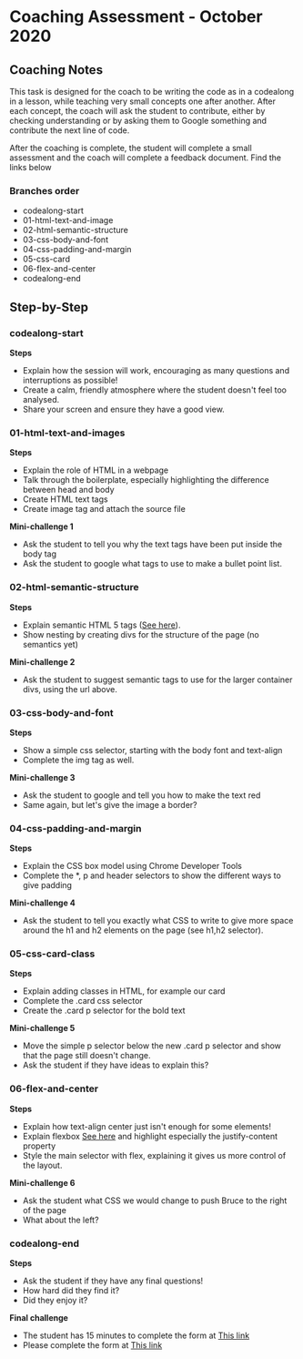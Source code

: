 # Coaching Assessment - October 2020

## Coaching Notes

This task is designed for the coach to be writing the code as in a codealong in a lesson, while teaching very small concepts one after another. After each concept, the coach will ask the student to contribute, either by checking understanding or by asking them to Google something and contribute the next line of code.

After the coaching is complete, the student will complete a small assessment and the coach will complete a feedback document. Find the links below

### Branches order

- codealong-start
- 01-html-text-and-image
- 02-html-semantic-structure
- 03-css-body-and-font
- 04-css-padding-and-margin
- 05-css-card
- 06-flex-and-center
- codealong-end

## Step-by-Step

### codealong-start

**Steps**

- Explain how the session will work, encouraging as many questions and interruptions as possible!
- Create a calm, friendly atmosphere where the student doesn't feel too analysed.
- Share your screen and ensure they have a good view.

### 01-html-text-and-images

**Steps**

- Explain the role of HTML in a webpage
- Talk through the boilerplate, especially highlighting the difference between head and body
- Create HTML text tags
- Create image tag and attach the source file

**Mini-challenge 1**

- Ask the student to tell you why the text tags have been put inside the body tag
- Ask the student to google what tags to use to make a bullet point list.

### 02-html-semantic-structure

**Steps**

- Explain semantic HTML 5 tags ([See here](https://www.w3schools.com/html/html5_semantic_elements.asp)).
- Show nesting by creating divs for the structure of the page (no semantics yet)

**Mini-challenge 2**

- Ask the student to suggest semantic tags to use for the larger container divs, using the url above.

### 03-css-body-and-font

**Steps**

- Show a simple css selector, starting with the body font and text-align
- Complete the img tag as well.

**Mini-challenge 3**

- Ask the student to google and tell you how to make the text red
- Same again, but let's give the image a border?

### 04-css-padding-and-margin

**Steps**

- Explain the CSS box model using Chrome Developer Tools
- Complete the *, p and header selectors to show the different ways to give padding

**Mini-challenge 4**

- Ask the student to tell you exactly what CSS to write to give more space around the h1 and h2 elements on the page (see h1,h2 selector).

### 05-css-card-class

**Steps**

- Explain adding classes in HTML, for example our card
- Complete the .card css selector
- Create the .card p selector for the bold text

**Mini-challenge 5**

- Move the simple p selector below the new .card p selector and show that the page still doesn't change.
- Ask the student if they have ideas to explain this?

### 06-flex-and-center

**Steps**

- Explain how text-align center just isn't enough for some elements!
- Explain flexbox [See here](https://www.w3schools.com/css/css3_flexbox.asp) and highlight especially the justify-content property
- Style the main selector with flex, explaining it gives us more control of the layout.

**Mini-challenge 6**

- Ask the student what CSS we would change to push Bruce to the right of the page
- What about the left?

### codealong-end

**Steps**

- Ask the student if they have any final questions!
- How hard did they find it? 
- Did they enjoy it?

**Final challenge**

- The student has 15 minutes to complete the form at [This link](https://forms.gle/jwFzN4BTRXHbbDAd6)
- Please complete the form at [This link](
https://forms.gle/HDrLATiqRgtw3dv3A)
